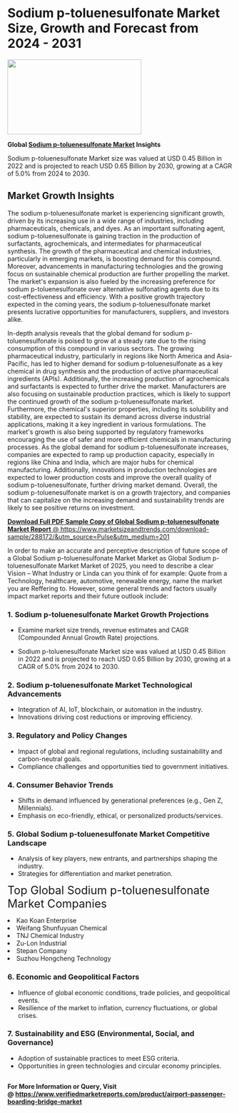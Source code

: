 <H1>Sodium p-toluenesulfonate Market Size, Growth and Forecast from 2024 - 2031</H1><img class="aligncenter size-medium wp-image-584254" src="https://thirdeyenews.in/wp-content/uploads/2024/09/Global-Market-Research-300x168.jpeg" alt="" width="300" height="168" /><p><strong>Global&nbsp;<a href="https://www.marketsizeandtrends.com/download-sample/288172/&amp;utm_source=Pulse&amp;utm_medium=201">Sodium p-toluenesulfonate Market</a> Insights</strong></p><p>Sodium p-toluenesulfonate Market size was valued at USD 0.45 Billion in 2022 and is projected to reach USD 0.65 Billion by 2030, growing at a CAGR of 5.0% from 2024 to 2030.</p><p><h2>Market Growth Insights</h2> <p>The sodium p-toluenesulfonate market is experiencing significant growth, driven by its increasing use in a wide range of industries, including pharmaceuticals, chemicals, and dyes. As an important sulfonating agent, sodium p-toluenesulfonate is gaining traction in the production of surfactants, agrochemicals, and intermediates for pharmaceutical synthesis. The growth of the pharmaceutical and chemical industries, particularly in emerging markets, is boosting demand for this compound. Moreover, advancements in manufacturing technologies and the growing focus on sustainable chemical production are further propelling the market. The market's expansion is also fueled by the increasing preference for sodium p-toluenesulfonate over alternative sulfonating agents due to its cost-effectiveness and efficiency. With a positive growth trajectory expected in the coming years, the sodium p-toluenesulfonate market presents lucrative opportunities for manufacturers, suppliers, and investors alike.</p> <p><a href="#"></a></p> <p>In-depth analysis reveals that the global demand for sodium p-toluenesulfonate is poised to grow at a steady rate due to the rising consumption of this compound in various sectors. The growing pharmaceutical industry, particularly in regions like North America and Asia-Pacific, has led to higher demand for sodium p-toluenesulfonate as a key chemical in drug synthesis and the production of active pharmaceutical ingredients (APIs). Additionally, the increasing production of agrochemicals and surfactants is expected to further drive the market. Manufacturers are also focusing on sustainable production practices, which is likely to support the continued growth of the sodium p-toluenesulfonate market. Furthermore, the chemical's superior properties, including its solubility and stability, are expected to sustain its demand across diverse industrial applications, making it a key ingredient in various formulations. The market's growth is also being supported by regulatory frameworks encouraging the use of safer and more efficient chemicals in manufacturing processes. As the global demand for sodium p-toluenesulfonate increases, companies are expected to ramp up production capacity, especially in regions like China and India, which are major hubs for chemical manufacturing. Additionally, innovations in production technologies are expected to lower production costs and improve the overall quality of sodium p-toluenesulfonate, further driving market demand. Overall, the sodium p-toluenesulfonate market is on a growth trajectory, and companies that can capitalize on the increasing demand and sustainability trends are likely to see positive returns on investment. </p> <p><a href="#"></p><p><span class=""><strong>Download Full PDF Sample Copy of Global Sodium p-toluenesulfonate Market Report</strong> @ <a href="https://www.marketsizeandtrends.com/download-sample/288172/&amp;utm_source=Pulse&amp;utm_medium=201" target="_blank">https://www.marketsizeandtrends.com/download-sample/288172/&amp;utm_source=Pulse&amp;utm_medium=201</a></span></p><p>In order to make an accurate and perceptive description of future scope of a Global&nbsp;Sodium p-toluenesulfonate Market Market as Global&nbsp;Sodium p-toluenesulfonate Market Market of 2025, you need to describe a clear Vision &ndash; What Industry or Linda can you think of for example: Quote from a Technology, healthcare, automotive, renewable energy, name the market you are Reffering to. However, some general trends and factors usually impact market reports and their future outlook include:</p><h3>1.&nbsp;<strong>Sodium p-toluenesulfonate Market Growth Projections</strong></h3><ul><li>Examine market size trends, revenue estimates and CAGR (Compounded Annual Growth Rate) projections.</li><li><p>Sodium p-toluenesulfonate Market size was valued at USD 0.45 Billion in 2022 and is projected to reach USD 0.65 Billion by 2030, growing at a CAGR of 5.0% from 2024 to 2030.</p></li></ul><h3>2.&nbsp;<strong>Sodium p-toluenesulfonate Market Technological Advancements</strong></h3><ul><li>Integration of AI, IoT, blockchain, or automation in the industry.</li><li>Innovations driving cost reductions or improving efficiency.</li></ul><h3>3.&nbsp;<strong>Regulatory and Policy Changes</strong></h3><ul><li>Impact of global and regional regulations, including sustainability and carbon-neutral goals.</li><li>Compliance challenges and opportunities tied to government initiatives.</li></ul><h3>4.&nbsp;<strong>Consumer Behavior Trends</strong></h3><ul><li>Shifts in demand influenced by generational preferences (e.g., Gen Z, Millennials).</li><li>Emphasis on eco-friendly, ethical, or personalized products/services.</li></ul><h3>5.&nbsp;<strong>Global Sodium p-toluenesulfonate Market Competitive Landscape</strong></h3><ul><li>Analysis of key players, new entrants, and partnerships shaping the industry.</li><li>Strategies for differentiation and market penetration.</li></ul><p data-pm-slice="1 1 []"><span style="color: inherit; font-family: inherit; font-size: 25px;">Top Global Sodium p-toluenesulfonate Market Companies</span></p><div class="" data-test-id=""><p><li>Kao Koan Enterprise</li><li> Weifang Shunfuyuan Chemical</li><li> TNJ Chemical Industry</li><li> Zu-Lon Industrial</li><li> Stepan Company</li><li> Suzhou Hongcheng Technology</li></p></div><h3>6.&nbsp;<strong>Economic and Geopolitical Factors</strong></h3><ul><li>Influence of global economic conditions, trade policies, and geopolitical events.</li><li>Resilience of the market to inflation, currency fluctuations, or global crises.</li></ul><h3>7.&nbsp;<strong>Sustainability and ESG (Environmental, Social, and Governance)</strong></h3><ul><li>Adoption of sustainable practices to meet ESG criteria.</li><li>Opportunities in green technologies and circular economy principles.</li></ul><h2><strong style="font-size: 14px;">For More Information or Query, Visit @&nbsp;</strong><a style="background-color: #ffffff; font-size: 14px;" href="https://www.marketsizeandtrends.com/report/sodium-p-toluenesulfonate-market/" target="_blank">https://www.verifiedmarketreports.com/product/airport-passenger-boarding-bridge-market</a></h2>
